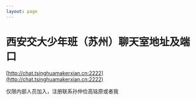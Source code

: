 ```yaml
---
layout: page
---
```


# 西安交大少年班（苏州）聊天室地址及端口

[http://chat.tsinghuamakerxian.cn:2222](http://chat.tsinghuamakerxian.cn:2222)

仅限内部人员加入，注册联系孙仲俭高铭原或者我
